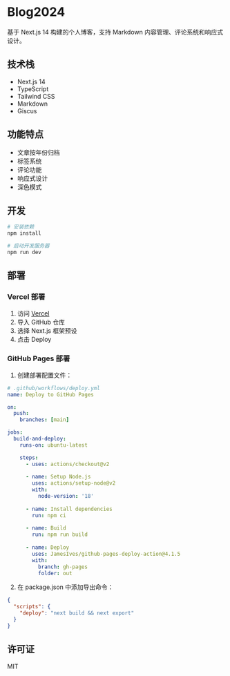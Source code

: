 # Blog2024

基于 Next.js 14 构建的个人博客，支持 Markdown 内容管理、评论系统和响应式设计。

## 技术栈

- Next.js 14
- TypeScript
- Tailwind CSS
- Markdown
- Giscus

## 功能特点

- 文章按年份归档
- 标签系统
- 评论功能
- 响应式设计
- 深色模式

## 开发

```bash
# 安装依赖
npm install

# 启动开发服务器
npm run dev
```

## 部署

### Vercel 部署

1. 访问 [Vercel](https://vercel.com)
2. 导入 GitHub 仓库
3. 选择 Next.js 框架预设
4. 点击 Deploy

### GitHub Pages 部署

1. 创建部署配置文件：

```yaml
# .github/workflows/deploy.yml
name: Deploy to GitHub Pages

on:
  push:
    branches: [main]

jobs:
  build-and-deploy:
    runs-on: ubuntu-latest

    steps:
      - uses: actions/checkout@v2
      
      - name: Setup Node.js
        uses: actions/setup-node@v2
        with:
          node-version: '18'
          
      - name: Install dependencies
        run: npm ci
        
      - name: Build
        run: npm run build
        
      - name: Deploy
        uses: JamesIves/github-pages-deploy-action@4.1.5
        with:
          branch: gh-pages
          folder: out
```

2. 在 package.json 中添加导出命令：

```json
{
  "scripts": {
    "deploy": "next build && next export"
  }
}
```

## 许可证

MIT